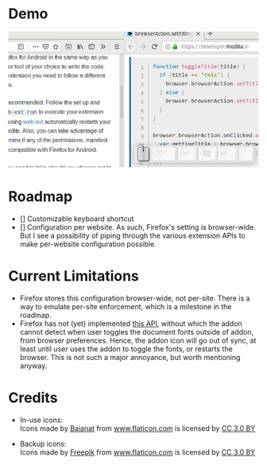 # Demo

![](demo.gif)

# Roadmap

- [] Customizable keyboard shortcut
- [] Configuration per website. As such, Firefox's setting is browser-wide. But I see a possibility of piping through the various extension APIs to make per-website configuration possible.

# Current Limitations

- Firefox stores this configuration browser-wide, not per-site. There is a way to emulate per-site enforcement, which is a milestone in the roadmap.
- Firefox has not (yet) implemented [this API](https://developer.mozilla.org/en-US/docs/Mozilla/Add-ons/WebExtensions/API/types/BrowserSetting/onChange), without which the addon cannot detect when user toggles the document fonts outside of addon, from browser preferences. Hence, the addon icon will go out of sync, at least until user uses the addon to toggle the fonts, or restarts the browser. This is not such a major annoyance, but worth mentioning anyway.

# Credits

- In-use icons: <div>
    Icons made by
    <a href="https://www.flaticon.com/authors/baianat" title="Baianat">Baianat</a>
    from
    <a href="https://www.flaticon.com/" title="Flaticon">www.flaticon.com</a>
    is licensed by
    <a href="http://creativecommons.org/licenses/by/3.0/" title="Creative Commons BY 3.0" target="_blank">CC 3.0 BY</a>
</div>

- Backup icons: <div>
    Icons made by
    <a href="https://www.freepik.com/" title="Freepik">Freepik</a>
    from
    <a href="https://www.flaticon.com/" title="Flaticon">www.flaticon.com</a>
    is licensed by
    <a href="http://creativecommons.org/licenses/by/3.0/" title="Creative Commons BY 3.0" target="_blank">CC 3.0 BY</a>
</div>


